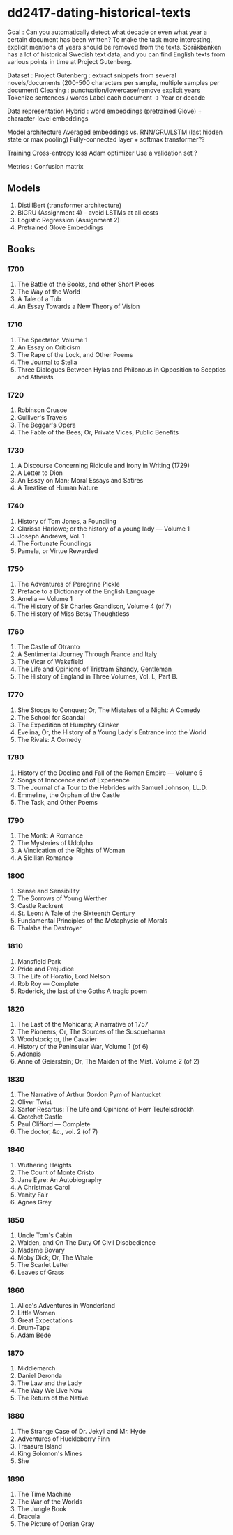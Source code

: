 # dd2417-dating-historical-texts


Goal : Can you automatically detect what decade or even what year a certain document has been written? To make the task more interesting, explicit mentions of
years should be removed from the texts. Språkbanken has a lot of historical Swedish text data, and you can find English texts from various points in time at Project Gutenberg.

Dataset :
Project Gutenberg : 
extract snippets from several novels/documents (200-500 characters per sample, multiple samples per document)
Cleaning : punctuation/lowercase/remove explicit years
Tokenize sentences / words
Label each document → Year or decade

Data representation
Hybrid : word embeddings (pretrained Glove) + character-level embeddings

Model architecture
Averaged embeddings vs. RNN/GRU/LSTM (last hidden state or max pooling)
Fully-connected layer + softmax 
transformer??

Training
Cross-entropy loss
Adam optimizer
Use a validation set ?

Metrics : Confusion matrix 

## Models 
1. DistillBert (transformer architecture)
2. BIGRU (Assignment 4) - avoid LSTMs at all costs
3. Logistic Regression (Assignment 2)
4. Pretrained Glove Embeddings 

## Books 
### 1700 
1. The Battle of the Books, and other Short Pieces 
2. The Way of the World 
3. A Tale of a Tub 
4. An Essay Towards a New Theory of Vision 

### 1710 
1. The Spectator, Volume 1 
2. An Essay on Criticism
3. The Rape of the Lock, and Other Poems
4. The Journal to Stella
5. Three Dialogues Between Hylas and Philonous in Opposition to Sceptics and Atheists

### 1720 
1. Robinson Crusoe
2. Gulliver's Travels
3. The Beggar's Opera
4. The Fable of the Bees; Or, Private Vices, Public Benefits

### 1730
1. A Discourse Concerning Ridicule and Irony in Writing (1729)
2. A Letter to Dion
3. An Essay on Man; Moral Essays and Satires
4. A Treatise of Human Nature

### 1740 
1. History of Tom Jones, a Foundling
2. Clarissa Harlowe; or the history of a young lady — Volume 1
3. Joseph Andrews, Vol. 1
4. The Fortunate Foundlings
5. Pamela, or Virtue Rewarded

### 1750 
1. The Adventures of Peregrine Pickle
2. Preface to a Dictionary of the English Language
3. Amelia — Volume 1
4. The History of Sir Charles Grandison, Volume 4 (of 7)
5. The History of Miss Betsy Thoughtless

### 1760
1. The Castle of Otranto
2. A Sentimental Journey Through France and Italy
3. The Vicar of Wakefield
4. The Life and Opinions of Tristram Shandy, Gentleman
5. The History of England in Three Volumes, Vol. I., Part B.

### 1770 
1. She Stoops to Conquer; Or, The Mistakes of a Night: A Comedy
2. The School for Scandal
3. The Expedition of Humphry Clinker
4. Evelina, Or, the History of a Young Lady's Entrance into the World
5. The Rivals: A Comedy

### 1780
1. History of the Decline and Fall of the Roman Empire — Volume 5
2. Songs of Innocence and of Experience
3. The Journal of a Tour to the Hebrides with Samuel Johnson, LL.D.
4. Emmeline, the Orphan of the Castle
5.  The Task, and Other Poems 

### 1790
1.  The Monk: A Romance
2. The Mysteries of Udolpho
3. A Vindication of the Rights of Woman
4.  A Sicilian Romance

### 1800 
1.  Sense and Sensibility
2. The Sorrows of Young Werther
3. Castle Rackrent
4. St. Leon: A Tale of the Sixteenth Century
5. Fundamental Principles of the Metaphysic of Morals
6. Thalaba the Destroyer

### 1810 
1. Mansfield Park
2. Pride and Prejudice
3. The Life of Horatio, Lord Nelson
4. Rob Roy — Complete
5. Roderick, the last of the Goths A tragic poem

### 1820 
1. The Last of the Mohicans; A narrative of 1757
2. The Pioneers; Or, The Sources of the Susquehanna
3. Woodstock; or, the Cavalier
4. History of the Peninsular War, Volume 1 (of 6)
5. Adonais
6. Anne of Geierstein; Or, The Maiden of the Mist. Volume 2 (of 2)

### 1830 
1. The Narrative of Arthur Gordon Pym of Nantucket
2. Oliver Twist
3. Sartor Resartus: The Life and Opinions of Herr Teufelsdröckh
4. Crotchet Castle
5.  Paul Clifford — Complete
6. The doctor, &c., vol. 2 (of 7)

### 1840
1. Wuthering Heights
2. The Count of Monte Cristo
3. Jane Eyre: An Autobiography
4. A Christmas Carol
5.  Vanity Fair
6.  Agnes Grey

### 1850 
1. Uncle Tom's Cabin
2. Walden, and On The Duty Of Civil Disobedience
3. Madame Bovary
4. Moby Dick; Or, The Whale
5.  The Scarlet Letter
6. Leaves of Grass

### 1860
1. Alice's Adventures in Wonderland
2. Little Women
3. Great Expectations
4. Drum-Taps
5. Adam Bede

### 1870 
1. Middlemarch
2. Daniel Deronda
3. The Law and the Lady
4. The Way We Live Now
5. The Return of the Native

### 1880 
1. The Strange Case of Dr. Jekyll and Mr. Hyde
2. Adventures of Huckleberry Finn
3. Treasure Island 
4. King Solomon's Mines
5. She

### 1890 
1. The Time Machine
2. The War of the Worlds
3. The Jungle Book
4. Dracula
5. The Picture of Dorian Gray
